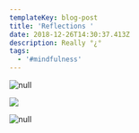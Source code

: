 ```yaml
---
templateKey: blog-post
title: 'Reflections '
date: 2018-12-26T14:30:37.413Z
description: Really °¿°
tags:
  - '#mindfulness'
---
```

![null](/img/tumblr_m3eku2puvp1qb3f0ao1_500.gif)

![](/img/51edjse-zll._ac_sy400_.jpg)

![null](/img/img_20181226_092908_01.jpg)
